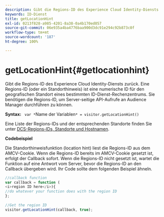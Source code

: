 ```yaml
---
description: Gibt die Regions-ID des Experience Cloud Identity-Diensts zurück. Eine Regions-ID (oder ein Standorthinweis) ist eine numerische ID für den geografischen Standort eines bestimmten ID-Dienst-Rechenzentrums. Sie benötigen die Regions-ID, um Server-seitige API-Aufrufe an Audience Manager durchführen zu können.
keywords: ID-Dienst
title: getLocationHint
exl-id: 0213f828-a985-4201-8a38-0a4b170ed057
source-git-commit: 06e935a4ba4776baa900d3dc91e294c92b873c0f
workflow-type: tm+mt
source-wordcount: '187'
ht-degree: 100%

---
```


# getLocationHint{#getlocationhint}

Gibt die Regions-ID des Experience Cloud Identity-Diensts zurück. Eine Regions-ID (oder ein Standorthinweis) ist eine numerische ID für den geografischen Standort eines bestimmten ID-Dienst-Rechenzentrums. Sie benötigen die Regions-ID, um Server-seitige API-Aufrufe an Audience Manager durchführen zu können.

**Syntax:** ` var *`Name der Variablen`* = visitor.getLocationHint()`

Eine Liste der Regions-IDs und der entsprechenden Standorte finden Sie unter [DCS-Regions-IDs, Standorte und Hostnamen](https://docs.adobe.com/content/help/de-DE/audience-manager/user-guide/api-and-sdk-code/dcs/dcs-api-reference/dcs-regions.html).

**Codebeispiel**

Die Standorthinweisfunktion (location hint) liest die Regions-ID aus dem AMCV-Cookie. Wenn die Regions-ID bereits im AMCV-Cookie gesetzt ist, erfolgt der Callback sofort. Wenn die Regions-ID nicht gesetzt ist, wartet die Funktion auf eine Antwort vom Server, bevor die Regions-ID an den Callback übergeben wird. Ihr Code sollte dem folgenden Beispiel ähneln.

```js
//callback function 
var callback = function ( 
<i>region ID here</i>){ 
//do whatever your function does with the region ID 
}; 
 
//Get the region ID 
visitor.getLocationHint(callback, true); 
```
